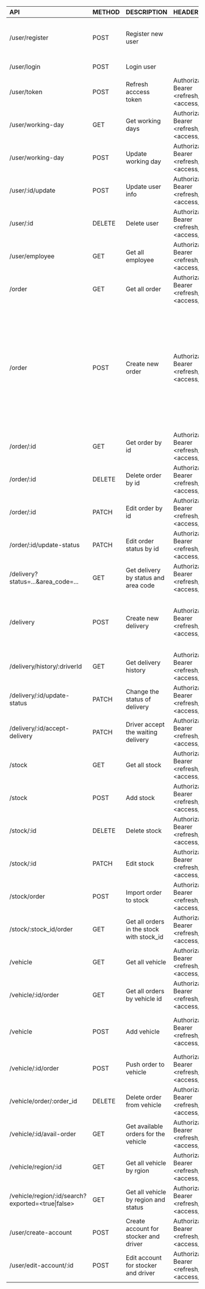 | API | METHOD | DESCRIPTION | HEADER | BODY |
| :- | :- | :- | :- | :- |
| /user/register | POST | Register new user | | fullname: string <br /> email: string <br /> phone: string <br /> password: string <br /> typeUser: string  |
| /user/login | POST | Login user |  | email: string <br /> password: string |
| /user/token | POST | Refresh acccess token | Authorization: Bearer <refresh_token> <access_token> | email: string |
| /user/working-day | GET | Get working days | Authorization: Bearer <refresh_token> <access_token> | |
| /user/working-day | POST | Update working day | Authorization: Bearer <refresh_token> <access_token> | time: string (recommend using Date.now()) |
| /user/:id/update | POST | Update user info | Authorization: Bearer <refresh_token> <access_token> | information you want to update |
| /user/:id | DELETE | Delete user | Authorization: Bearer <refresh_token> <access_token> | |
| /user/employee | GET | Get all employee | Authorization: Bearer <refresh_token> <access_token> | |
| /order | GET | Get all order | Authorization: Bearer <refresh_token> <access_token> | |
| /order | POST | Create new order | Authorization: Bearer <refresh_token> <access_token> | sender_address: string <br /> receiver_address: string <br/>payment_type: string<br/> cod_amount: number<br/>note: string<br/>status: string<br/>shipping_fee: number<br/>user_id: objectId<br>items:<br> [{ <br/>name: string, <br>type: string, <br>weight: number<br>}] |
| /order/:id | GET | Get order by id | Authorization: Bearer <refresh_token> <access_token> | |
| /order/:id | DELETE | Delete order by id | Authorization: Bearer <refresh_token> <access_token> | |
| /order/:id | PATCH | Edit order by id | Authorization: Bearer <refresh_token> <access_token> | Data |
| /order/:id/update-status | PATCH | Edit order status by id | Authorization: Bearer <refresh_token> <access_token> | status: string |
| /delivery?status=...&area_code=... | GET | Get delivery by status and area code | Authorization: Bearer <refresh_token> <access_token> | |
| /delivery | POST | Create new delivery | Authorization: Bearer <refresh_token> <access_token> | order_id: string <br /> driver_id: string (optional) <br /> status: string <br /> area_code: number <br /> from: string <br /> to: string |
| /delivery/history/:driverId | GET | Get delivery history | Authorization: Bearer <refresh_token> <access_token> | |
| /delivery/:id/update-status | PATCH | Change the status of delivery | Authorization: Bearer <refresh_token> <access_token> | status: string |
| /delivery/:id/accept-delivery | PATCH | Driver accept the waiting delivery | Authorization: Bearer <refresh_token> <access_token> | driver_id: string |
| /stock| GET | Get all stock | Authorization: Bearer <refresh_token> <access_token> | |
| /stock| POST | Add stock | Authorization: Bearer <refresh_token> <access_token> | name: string <br/> address: string <br/> area_code: number |
| /stock/:id | DELETE | Delete stock | Authorization: Bearer <refresh_token> <access_token> | |
| /stock/:id | PATCH | Edit stock | Authorization: Bearer <refresh_token> <access_token> | address: string |
| /stock/order | POST | Import order to stock | Authorization: Bearer <refresh_token> <access_token> | order_id: string <br /> stock_id: string <br /> stocker_id: string|
| /stock/:stock_id/order | GET | Get all orders in the stock with stock_id | Authorization: Bearer <refresh_token> <access_token> |  |
| /vehicle | GET | Get all vehicle | Authorization: Bearer <refresh_token> <access_token> |  |
| /vehicle/:id/order | GET | Get all orders by vehicle id | Authorization: Bearer <refresh_token> <access_token> |  |
| /vehicle | POST | Add vehicle | Authorization: Bearer <refresh_token> <access_token> | max_weight: string <br/> from: string <br/> to: string <br/> license_plate_number: string |
| /vehicle/:id/order | POST | Push order to vehicle | Authorization: Bearer <refresh_token> <access_token> | list_orders: [array of order_id] |
| /vehicle/order/:order_id | DELETE | Delete order from vehicle | Authorization: Bearer <refresh_token> <access_token> | vehicle_id: string |
| /vehicle/:id/avail-order | GET | Get available orders for the vehicle | Authorization: Bearer <refresh_token> <access_token> |  |
| /vehicle/region/:id | GET | Get all vehicle by rgion | Authorization: Bearer <refresh_token> <access_token> |  |
| /vehicle/region/:id/search?exported=<true\|false> | GET | Get all vehicle by region and status | Authorization: Bearer <refresh_token> <access_token> |  |
| /user/create-account | POST | Create account for stocker and driver | Authorization: Bearer <refresh_token> <access_token> | information you want to create |
| /user/edit-account/:id | POST | Edit account for stocker and driver | Authorization: Bearer <refresh_token> <access_token>  | information you want to create |
